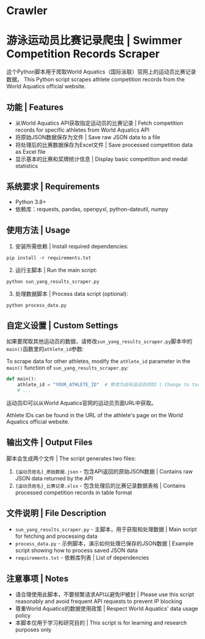 # Crawler
# 游泳运动员比赛记录爬虫 | Swimmer Competition Records Scraper

这个Python脚本用于爬取World Aquatics（国际泳联）官网上的运动员比赛记录数据。
This Python script scrapes athlete competition records from the World Aquatics official website.

## 功能 | Features

- 从World Aquatics API获取指定运动员的比赛记录 | Fetch competition records for specific athletes from World Aquatics API
- 将原始JSON数据保存为文件 | Save raw JSON data to a file
- 将处理后的比赛数据保存为Excel文件 | Save processed competition data as Excel file
- 显示基本的比赛和奖牌统计信息 | Display basic competition and medal statistics

## 系统要求 | Requirements

- Python 3.8+
- 依赖库：requests, pandas, openpyxl, python-dateutil, numpy

## 使用方法 | Usage

1. 安装所需依赖 | Install required dependencies:

```
pip install -r requirements.txt
```

2. 运行主脚本 | Run the main script:

```
python sun_yang_results_scraper.py
```

3. 处理数据脚本 | Process data script (optional):

```
python process_data.py
```

## 自定义设置 | Custom Settings

如果要爬取其他运动员的数据，请修改`sun_yang_results_scraper.py`脚本中的`main()`函数里的`athlete_id`参数:

To scrape data for other athletes, modify the `athlete_id` parameter in the `main()` function of `sun_yang_results_scraper.py`:

```python
def main():
    athlete_id = "YOUR_ATHLETE_ID"  # 修改为目标运动员的ID | Change to target athlete's ID
    # ...
```

运动员ID可以从World Aquatics官网的运动员页面URL中获取。

Athlete IDs can be found in the URL of the athlete's page on the World Aquatics official website.

## 输出文件 | Output Files

脚本会生成两个文件 | The script generates two files:

1. `{运动员姓名}_原始数据.json` - 包含API返回的原始JSON数据 | Contains raw JSON data returned by the API
2. `{运动员姓名}_比赛记录.xlsx` - 包含处理后的比赛记录数据表格 | Contains processed competition records in table format

## 文件说明 | File Description

- `sun_yang_results_scraper.py` - 主脚本，用于获取和处理数据 | Main script for fetching and processing data
- `process_data.py` - 示例脚本，演示如何处理已保存的JSON数据 | Example script showing how to process saved JSON data
- `requirements.txt` - 依赖库列表 | List of dependencies

## 注意事项 | Notes

- 请合理使用此脚本，不要频繁请求API以避免IP被封 | Please use this script reasonably and avoid frequent API requests to prevent IP blocking
- 尊重World Aquatics的数据使用政策 | Respect World Aquatics' data usage policy
- 本脚本仅用于学习和研究目的 | This script is for learning and research purposes only 
